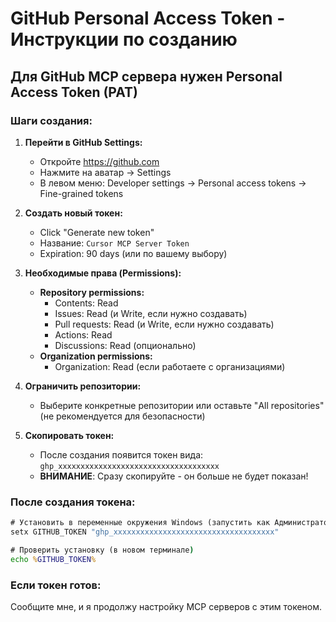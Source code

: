 # GitHub Personal Access Token - Инструкции по созданию

## Для GitHub MCP сервера нужен Personal Access Token (PAT)

### Шаги создания:

1. **Перейти в GitHub Settings:**
   - Откройте https://github.com
   - Нажмите на аватар → Settings
   - В левом меню: Developer settings → Personal access tokens → Fine-grained tokens

2. **Создать новый токен:**
   - Click "Generate new token"
   - Название: `Cursor MCP Server Token`
   - Expiration: 90 days (или по вашему выбору)
   
3. **Необходимые права (Permissions):**
   - **Repository permissions:**
     - Contents: Read
     - Issues: Read (и Write, если нужно создавать)
     - Pull requests: Read (и Write, если нужно создавать)  
     - Actions: Read
     - Discussions: Read (опционально)
   - **Organization permissions:**
     - Organization: Read (если работаете с организациями)

4. **Ограничить репозитории:**
   - Выберите конкретные репозитории или оставьте "All repositories" (не рекомендуется для безопасности)

5. **Скопировать токен:**
   - После создания появится токен вида: `ghp_xxxxxxxxxxxxxxxxxxxxxxxxxxxxxxxxxxxx`
   - **ВНИМАНИЕ**: Сразу скопируйте - он больше не будет показан!

### После создания токена:

```cmd
# Установить в переменные окружения Windows (запустить как Администратор)
setx GITHUB_TOKEN "ghp_xxxxxxxxxxxxxxxxxxxxxxxxxxxxxxxxxxxx"

# Проверить установку (в новом терминале)
echo %GITHUB_TOKEN%
```

### Если токен готов:
Сообщите мне, и я продолжу настройку MCP серверов с этим токеном.
